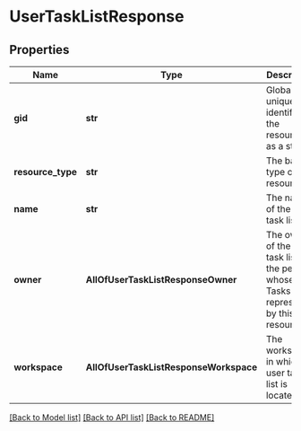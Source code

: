 # UserTaskListResponse

## Properties
Name | Type | Description | Notes
------------ | ------------- | ------------- | -------------
**gid** | **str** | Globally unique identifier of the resource, as a string. | [optional] 
**resource_type** | **str** | The base type of this resource. | [optional] 
**name** | **str** | The name of the user task list. | [optional] 
**owner** | **AllOfUserTaskListResponseOwner** | The owner of the user task list, i.e. the person whose My Tasks is represented by this resource. | [optional] 
**workspace** | **AllOfUserTaskListResponseWorkspace** | The workspace in which the user task list is located. | [optional] 

[[Back to Model list]](../README.md#documentation-for-models) [[Back to API list]](../README.md#documentation-for-api-endpoints) [[Back to README]](../README.md)

